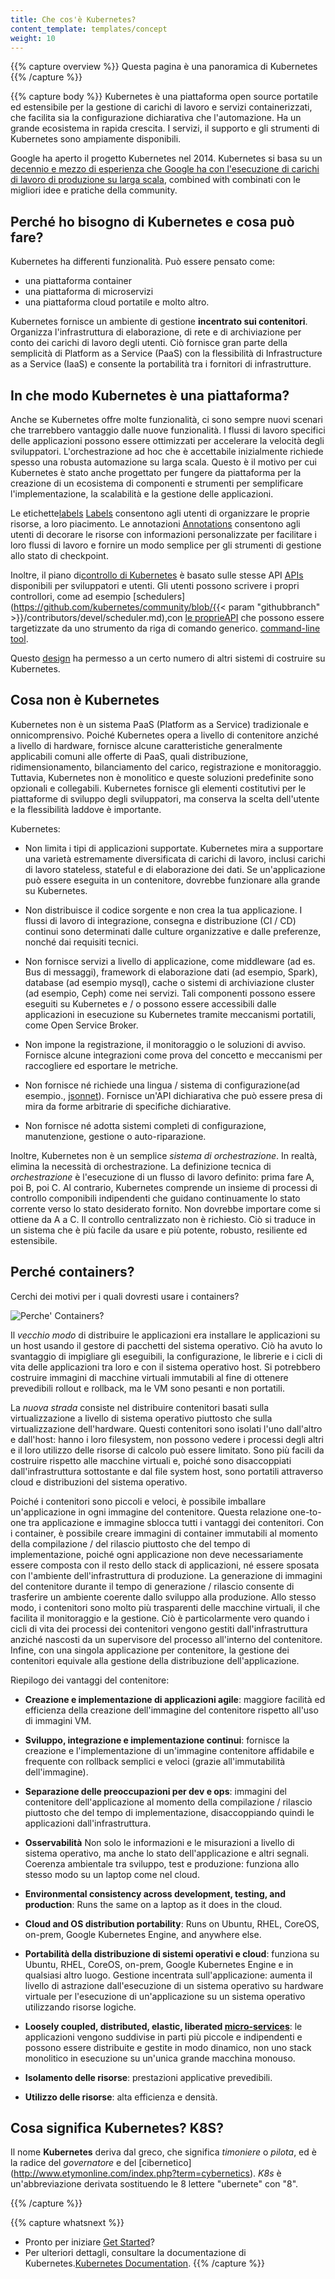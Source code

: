 ```yaml
---
title: Che cos'è Kubernetes? 
content_template: templates/concept
weight: 10
---
```


{{% capture overview %}}
Questa pagina è una panoramica di Kubernetes
{{% /capture %}}

{{% capture body %}}
Kubernetes è una piattaforma open source portatile ed estensibile per la gestione 
di carichi di lavoro e servizi containerizzati, che facilita sia la configurazione 
dichiarativa che l'automazione. Ha un grande ecosistema in rapida crescita. 
I servizi, il supporto e gli strumenti di Kubernetes sono ampiamente disponibili.

Google ha aperto il progetto Kubernetes nel 2014. Kubernetes si basa su un
[decennio e mezzo di esperienza che Google ha con l'esecuzione di carichi di lavoro di produzione su larga scala](https://research.google.com/pubs/pub43438.html), combined with
combinati con le migliori idee e pratiche della community.

## Perché ho bisogno di Kubernetes e cosa può fare?


Kubernetes ha differenti funzionalità. Può essere pensato come:

- una piattaforma container
- una piattaforma di microservizi
- una piattaforma cloud portatile
e molto altro.

Kubernetes fornisce un ambiente di gestione **incentrato sui contenitori**. 
Organizza l'infrastruttura di elaborazione, di rete e di archiviazione per 
conto dei carichi di lavoro degli utenti. 
Ciò fornisce gran parte della semplicità di Platform as a Service (PaaS) 
con la flessibilità di Infrastructure as a Service (IaaS) e consente la portabilità 
tra i fornitori di infrastrutture.

## In che modo Kubernetes è una piattaforma?

Anche se Kubernetes offre molte funzionalità, ci sono sempre nuovi scenari che trarrebbero vantaggio dalle nuove funzionalità. I flussi di lavoro specifici delle applicazioni possono essere ottimizzati per accelerare la velocità degli sviluppatori. L'orchestrazione ad hoc che è accettabile inizialmente richiede spesso una robusta automazione su larga scala. Questo è il motivo per cui Kubernetes è stato anche progettato per fungere da piattaforma per la creazione di un ecosistema di componenti e strumenti per semplificare l'implementazione, la scalabilità e la gestione delle applicazioni.

Le etichette[labels](/docs/concepts/overview/working-with-objects/labels/) 
[Labels](/docs/concepts/overview/working-with-objects/labels/) consentono agli utenti di organizzare le proprie risorse, a loro piacimento. 
Le annotazioni [Annotations](/docs/concepts/overview/working-with-objects/annotations/)
consentono agli utenti di decorare le risorse con informazioni personalizzate per 
facilitare i loro flussi di lavoro e fornire un modo semplice per gli strumenti di 
gestione allo stato di checkpoint.


Inoltre, il piano di[controllo di Kubernetes](/docs/concepts/overview/components/) è basato sulle stesse API 
[APIs](/docs/reference/using-api/api-overview/) disponibili per sviluppatori e utenti. 
Gli utenti possono scrivere i propri controllori, come ad esempio
[schedulers](https://github.com/kubernetes/community/blob/{{< param "githubbranch" >}}/contributors/devel/scheduler.md),con [le proprieAPI](/docs/concepts/api-extension/custom-resources/)
che possono essere targetizzate da uno strumento da riga di comando generico.
 [command-line
tool](/docs/user-guide/kubectl-overview/).

Questo
[design](https://git.k8s.io/community/contributors/design-proposals/architecture/architecture.md)
ha permesso a un certo numero di altri sistemi di costruire su Kubernetes.


## Cosa non è Kubernetes

Kubernetes non è un sistema PaaS (Platform as a Service) tradizionale e onnicomprensivo. 
Poiché Kubernetes opera a livello di contenitore anziché a livello di hardware, 
fornisce alcune caratteristiche generalmente applicabili comuni alle offerte di PaaS, quali distribuzione, 
ridimensionamento, bilanciamento del carico, registrazione e monitoraggio. 
Tuttavia, Kubernetes non è monolitico e queste soluzioni predefinite sono opzionali 
e collegabili. Kubernetes fornisce gli elementi costitutivi per le piattaforme di sviluppo degli sviluppatori, 
ma conserva la scelta dell'utente e la flessibilità laddove è importante.


Kubernetes:

* Non limita i tipi di applicazioni supportate. Kubernetes mira a supportare una varietà estremamente diversificata di carichi di lavoro, 
  inclusi carichi di lavoro stateless, stateful e di elaborazione dei dati. Se un'applicazione può essere eseguita in un contenitore, 
  dovrebbe funzionare alla grande su Kubernetes.

* Non distribuisce il codice sorgente e non crea la tua applicazione. I flussi di lavoro di integrazione, consegna e distribuzione (CI / CD) continui sono determinati dalle culture organizzative e dalle preferenze, nonché dai requisiti tecnici.

* Non fornisce servizi a livello di applicazione, come middleware (ad es. Bus di messaggi), framework di elaborazione dati (ad esempio, Spark), database (ad esempio mysql), cache o sistemi di archiviazione cluster (ad esempio, Ceph) come nei servizi. Tali componenti possono essere eseguiti su Kubernetes e / o possono essere accessibili dalle applicazioni in esecuzione su Kubernetes tramite meccanismi portatili, come Open Service Broker.

* Non impone la registrazione, il monitoraggio o le soluzioni di avviso. Fornisce alcune integrazioni come prova del concetto e meccanismi per raccogliere ed esportare le metriche.

* Non fornisce né richiede una lingua / sistema di configurazione(ad esempio.,
  [jsonnet](https://github.com/google/jsonnet)). Fornisce un'API dichiarativa che può essere presa di mira da forme 
  arbitrarie di specifiche dichiarative.
  
* Non fornisce né adotta sistemi completi di configurazione, manutenzione, gestione o auto-riparazione.

Inoltre, Kubernetes non è un semplice *sistema di orchestrazione*. 
In realtà, elimina la necessità di orchestrazione. 
La definizione tecnica di *orchestrazione* è l'esecuzione di un flusso di lavoro definito: prima fare A, poi B, poi C.
Al contrario, Kubernetes comprende un insieme di processi di controllo componibili indipendenti che guidano continuamente 
lo stato corrente verso lo stato desiderato fornito. Non dovrebbe importare come si ottiene da A a C. 
Il controllo centralizzato non è richiesto. Ciò si traduce in un sistema che è più facile da usare e più potente, 
robusto, resiliente ed estensibile.


## Perché containers?

Cerchi dei motivi per i quali dovresti usare i containers?

![Perche' Containers?](/images/docs/why_containers.svg)

Il *vecchio modo* di distribuire le applicazioni era installare le applicazioni su un host usando il gestore di pacchetti del sistema operativo. Ciò ha avuto lo svantaggio di impigliare gli eseguibili, la configurazione, le librerie e i cicli di vita delle applicazioni tra loro e con il sistema operativo host. Si potrebbero costruire immagini di macchine virtuali immutabili al fine di ottenere prevedibili rollout e rollback, ma le VM sono pesanti e non portatili.


La *nuova strada* consiste nel distribuire contenitori basati sulla virtualizzazione a livello di sistema operativo piuttosto che sulla virtualizzazione dell'hardware. Questi contenitori sono isolati l'uno dall'altro e dall'host: hanno i loro filesystem, non possono vedere i processi degli altri e il loro utilizzo delle risorse di calcolo può essere limitato. Sono più facili da costruire rispetto alle macchine virtuali e, poiché sono disaccoppiati dall'infrastruttura sottostante e dal file system host, sono portatili attraverso cloud e distribuzioni del sistema operativo.


Poiché i contenitori sono piccoli e veloci, è possibile imballare un'applicazione in ogni immagine del contenitore. Questa relazione one-to-one tra applicazione e immagine sblocca tutti i vantaggi dei contenitori. Con i container, è possibile creare immagini di container immutabili al momento della compilazione / del rilascio piuttosto che del tempo di implementazione, poiché ogni applicazione non deve necessariamente essere composta con il resto dello stack di applicazioni, né essere sposata con l'ambiente dell'infrastruttura di produzione. La generazione di immagini del contenitore durante il tempo di generazione / rilascio consente di trasferire un ambiente coerente dallo sviluppo alla produzione. Allo stesso modo, i contenitori sono molto più trasparenti delle macchine virtuali, il che facilita il monitoraggio e la gestione. Ciò è particolarmente vero quando i cicli di vita dei processi dei contenitori vengono gestiti dall'infrastruttura anziché nascosti da un supervisore del processo all'interno del contenitore. Infine, con una singola applicazione per contenitore, la gestione dei contenitori equivale alla gestione della distribuzione dell'applicazione.
 
Riepilogo dei vantaggi del contenitore:


* **Creazione e implementazione di applicazioni agile**:
    maggiore facilità ed efficienza della creazione dell'immagine del contenitore rispetto all'uso di immagini VM.
* **Sviluppo, integrazione e implementazione continui**:
    fornisce la creazione e l'implementazione di un'immagine contenitore affidabile e frequente con rollback semplici e veloci (grazie all'immutabilità dell'immagine).

* **Separazione delle preoccupazioni per dev e ops**:
    immagini del contenitore dell'applicazione al momento della compilazione / rilascio piuttosto che del tempo di implementazione, disaccoppiando quindi le applicazioni dall'infrastruttura.
* **Osservabilità**
    Non solo le informazioni e le misurazioni a livello di sistema operativo, ma anche lo stato dell'applicazione e altri segnali.
    Coerenza ambientale tra sviluppo, test e produzione: funziona allo stesso modo su un laptop come nel cloud.

* **Environmental consistency across development, testing, and production**:
    Runs the same on a laptop as it does in the cloud.
* **Cloud and OS distribution portability**:
    Runs on Ubuntu, RHEL, CoreOS, on-prem, Google Kubernetes Engine, and anywhere else.
* **Portabilità della distribuzione di sistemi operativi e cloud**:
    funziona su Ubuntu, RHEL, CoreOS, on-prem, Google Kubernetes Engine e in qualsiasi altro luogo.
    Gestione incentrata sull'applicazione: aumenta il livello di astrazione dall'esecuzione di un sistema operativo su hardware virtuale per l'esecuzione di un'applicazione su un sistema operativo utilizzando risorse logiche.
* **Loosely coupled, distributed, elastic, liberated [micro-services](https://martinfowler.com/articles/microservices.html)**:
    le applicazioni vengono suddivise in parti più piccole e indipendenti e possono essere distribuite e gestite in modo dinamico, non uno stack monolitico in esecuzione su un'unica grande macchina monouso.

* **Isolamento delle risorse**:
    prestazioni applicative prevedibili.
* **Utilizzo delle risorse**:
    alta efficienza e densità.

## Cosa significa Kubernetes? K8S?

Il nome **Kubernetes** deriva dal greco, che significa *timoniere* o *pilota*, ed è la radice del *governatore*
e del [cibernetico] (http://www.etymonline.com/index.php?term=cybernetics). *K8s*
è un'abbreviazione derivata sostituendo le 8 lettere "ubernete" con "8".

{{% /capture %}}

{{% capture whatsnext %}}
*   Pronto per iniziare [Get Started](/docs/setup/)?
*   Per ulteriori dettagli, consultare la documentazione di Kubernetes.[Kubernetes Documentation](/docs/home/).
{{% /capture %}}


